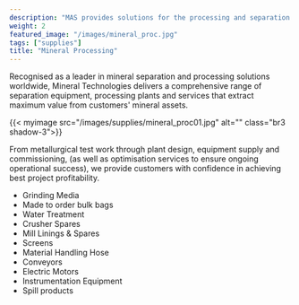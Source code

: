 ```yaml
---
description: "MAS provides solutions for the processing and separation of minerals"
weight: 2
featured_image: "/images/mineral_proc.jpg"
tags: ["supplies"]
title: "Mineral Processing"
---
```

Recognised as a leader in mineral separation and processing solutions worldwide, Mineral Technologies delivers a comprehensive range of separation equipment, processing plants and services that extract maximum value from customers' mineral assets.

{{< myimage src="/images/supplies/mineral_proc01.jpg" alt="" class="br3 shadow-3">}}

From metallurgical test work through plant design, equipment supply and commissioning, (as well as optimisation services to ensure ongoing operational success), we provide customers with confidence in achieving best project profitability.

- Grinding Media
- Made to order bulk bags
- Water Treatment
- Crusher Spares
- Mill Linings & Spares
- Screens
- Material Handling Hose
- Conveyors
- Electric Motors
- Instrumentation Equipment
- Spill products